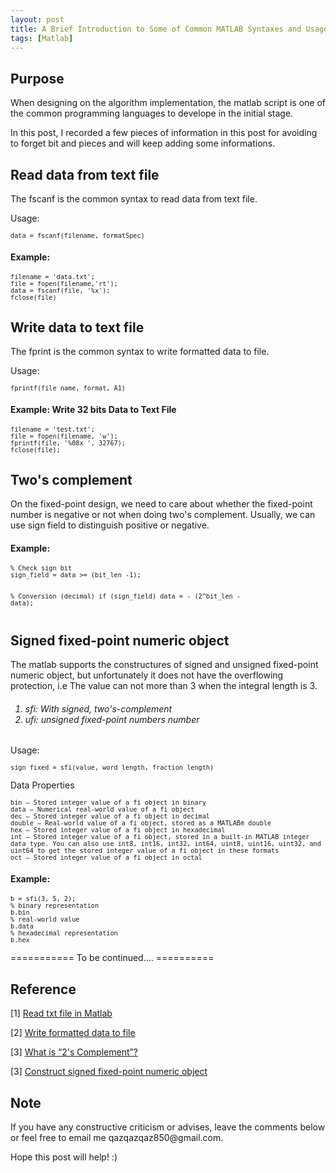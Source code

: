 ```yaml
---
layout: post
title: A Brief Introduction to Some of Common MATLAB Syntaxes and Usages
tags: [Matlab]
---
```


## Purpose
When designing on the algorithm implementation, the matlab script is one of the common programming languages to develope in the initial stage.

In this post, I recorded a few pieces of information in this post for avoiding to forget bit and pieces and will keep adding some informations.

## Read data from text file
The fscanf is the common syntax to read data from text file.

Usage:
<div class="language-shell highlighter-rouge"><pre class="highlight" style="font-size:12px"><code class="hljs ruby"><span class="nb">data = fscanf(filename, formatSpec)
</span></code></pre></div>

#### Example: 

<div class="language-shell highlighter-rouge"><pre class="highlight" style="font-size:12px"><code class="hljs ruby"><span class="nb">filename = 'data.txt';
file = fopen(filename,'rt');
data = fscanf(file, '%x');
fclose(file)</span></code></pre></div>

## Write data to text file
The fprint is the common syntax to write formatted data to file.

Usage:
<div class="language-shell highlighter-rouge"><pre class="highlight" style="font-size:12px"><code class="hljs ruby"><span class="nb">fprintf(file_name, format, A1)
</span></code></pre></div>

#### Example: Write 32 bits Data to Text File

<div class="language-shell highlighter-rouge"><pre class="highlight" style="font-size:12px"><code class="hljs ruby"><span class="nb">filename = 'test.txt';
file = fopen(filename, 'w');
fprintf(file, '%08x ', 32767);
fclose(file);</span></code></pre></div>

## Two's complement
On the fixed-point design, we need to care about whether the fixed-point number is negative or not when doing two's complement. Usually, we can use sign field to distinguish positive or negative.

#### Example:
<div class="language-shell highlighter-rouge"><pre class="highlight" style="font-size:12px"><code class="hljs ruby"><span class="nb">% Check sign bit
sign_field = data >= (bit_len -1);

% Conversion (decimal)
if (sign_field)
  data = - (2^bit_len - data);</span></code></pre></div>

## Signed fixed-point numeric object
The matlab supports the constructures of signed and unsigned fixed-point numeric object, but unfortunately it does not have the overflowing protection, i.e The value can not more than 3 when the integral length is 3.

<h6><ol>
    <li>sfi: With signed, two's-complement </li>  
    <li>ufi: unsigned fixed-point numbers number</li>
</ol></h6>

Usage:
<div class="language-shell highlighter-rouge"><pre class="highlight" style="font-size:12px"><code class="hljs ruby"><span class="nb">sign_fixed = sfi(value, word length, fraction length)</span></code></pre></div>

Data Properties
<div class="language-shell highlighter-rouge"><pre class="highlight" style="font-size:12px"><code class="hljs ruby"><span class="nb">bin — Stored integer value of a fi object in binary
data — Numerical real-world value of a fi object
dec — Stored integer value of a fi object in decimal
double — Real-world value of a fi object, stored as a MATLAB® double
hex — Stored integer value of a fi object in hexadecimal
int — Stored integer value of a fi object, stored in a built-in MATLAB integer data type. You can also use int8, int16, int32, int64, uint8, uint16, uint32, and uint64 to get the stored integer value of a fi object in these formats
oct — Stored integer value of a fi object in octal</span></code></pre></div>

#### Example:
<div class="language-shell highlighter-rouge"><pre class="highlight" style="font-size:12px"><code class="hljs ruby"><span class="nb">b = sfi(3, 5, 2);
% binary representation
b.bin
% real-world value
b.data
% hexadecimal representation
b.hex
</span></code></pre></div>

=========== To be continued.... ==========

## Reference
[1] [Read txt file in Matlab](https://stackoverflow.com/questions/9195716/read-txt-file-in-matlab)

[2] [Write formatted data to file](http://www.thphys.nuim.ie/CompPhysics/matlab/help/techdoc/ref/fprintf.html)

[3] [What is “2's Complement”?](https://stackoverflow.com/questions/1049722/what-is-2s-complement)

[3] [Construct signed fixed-point numeric object](https://www.mathworks.com/help/fixedpoint/ref/sfi.html)

## Note
<p>If you have any constructive criticism or advises, leave the comments below or feel free to email me qazqazqaz850@gmail.com.

Hope this post will help! :)
</p>
